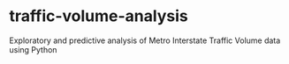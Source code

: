 # traffic-volume-analysis
Exploratory and predictive analysis of Metro Interstate Traffic Volume data using Python
